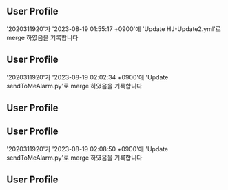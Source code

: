 ## User Profile
'2020311920'가 '2023-08-19 01:55:17 +0900'에 'Update HJ-Update2.yml'로 merge 하였음을 기록합니다



## User Profile
'2020311920'가 '2023-08-19 02:02:34 +0900'에 'Update sendToMeAlarm.py'로 merge 하였음을 기록합니다

## User Profile

## User Profile
'2020311920'가 '2023-08-19 02:08:50 +0900'에 'Update sendToMeAlarm.py'로 merge 하였음을 기록합니다

## User Profile


